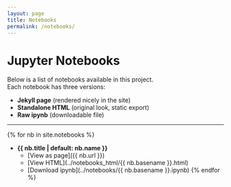 ```yaml
---
layout: page
title: Notebooks
permalink: /notebooks/
---
```


# Jupyter Notebooks

Below is a list of notebooks available in this project.  
Each notebook has three versions:
- **Jekyll page** (rendered nicely in the site)
- **Standalone HTML** (original look, static export)
- **Raw ipynb** (downloadable file)

---

{% for nb in site.notebooks %}
- **{{ nb.title | default: nb.name }}**  
  - [View as page]({{ nb.url }})  
  - [View HTML](../notebooks_html/{{ nb.basename }}.html)  
  - [Download ipynb](../notebooks/{{ nb.basename }}.ipynb)
{% endfor %}
